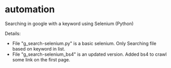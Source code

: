 # automation
Searching in google with a keyword using Selenium (Python)

Details:
- File "g_search-selenium.py" is a basic selenium. Only Searching file based on keyword in list.
- File "g_search-selenium_bs4" is an updated version. Added bs4 to crawl some link on the first page.
